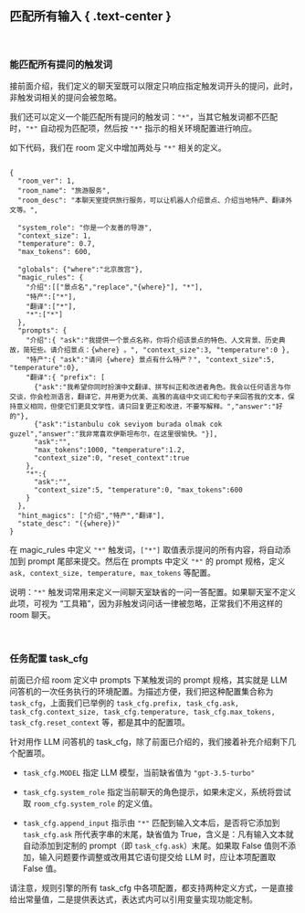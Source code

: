 匹配所有输入 { .text-center }
----------

&nbsp;

### 能匹配所有提问的触发词

接前面介绍，我们定义的聊天室既可以限定只响应指定触发词开头的提问，此时，非触发词相关的提问会被忽略。

我们还可以定义一个能匹配所有提问的触发词：`"*"`，当其它触发词都不匹配时，`"*"` 自动视为匹配项，然后按 `"*"` 指示的相关环境配置进行响应。

如下代码，我们在 room 定义中增加两处与 `"*"` 相关的定义。

<pre><code class="tmy-room">
{
  "room_ver": 1,
  "room_name": "旅游服务",
  "room_desc": "本聊天室提供旅行服务，可以让机器人介绍景点、介绍当地特产、翻译外文等。",
  
  "system_role": "你是一个友善的导游",
  "context_size": 1,
  "temperature": 0.7,
  "max_tokens": 600,
  
  "globals": {"where":"北京故宫"},
  "magic_rules": {
    "介绍":[["景点名","replace","{where}"], "*"],
    "特产":["*"],
    "翻译":["*"],
    "*":["*"]
  },
  "prompts": {
    "介绍":{ "ask":"我提供一个景点名称，你将介绍该景点的特色、人文背景、历史典故，简短些。请介绍景点：{where} 。", "context_size":3, "temperature":0 },
    "特产":{ "ask":"请问 {where} 景点有什么特产？", "context_size":5, "temperature":0},
    "翻译":{ "prefix": [
      {"ask":"我希望你同时扮演中文翻译、拼写纠正和改进者角色。我会以任何语言与你交谈，你会检测语言，翻译它，并用更为优美、高雅的高级中文词汇和句子来回答我的文本，保持意义相同，但使它们更具文学性，请只回复更正和改进，不要写解释。","answer":"好的"}, 
      {"ask":"istanbulu cok seviyom burada olmak cok guzel","answer":"我非常喜欢伊斯坦布尔，在这里很愉快。"}],
      "ask":"",
      "max_tokens":1000, "temperature":1.2,
      "context_size":0, "reset_context":true
    },
    "*":{
      "ask":"",
      "context_size":5, "temperature":0, "max_tokens":600
    }
  },
  "hint_magics": ["介绍","特产","翻译"],
  "state_desc": "({where})"
}
</code></pre>

在 magic_rules 中定义 `"*"` 触发词，`["*"]` 取值表示提问的所有内容，将自动添加到 prompt 尾部来提交。然后在 prompts 中定义 `"*"` 的 prompt 规格，定义 `ask, context_size, temperature, max_tokens` 等配置。

说明：`"*"` 触发词常用来定义一间聊天室缺省的一问一答配置。如果聊天室不定义此项，可视为 “工具箱”，因为非触发词问话一律被忽略，正常我们不用这样的 room 聊天。

&nbsp;

### 任务配置 task_cfg

前面已介绍 room 定义中 prompts 下某触发词的 prompt 规格，其实就是 LLM 问答机的一次任务执行的环境配置。为描述方便，我们把这种配置集合称为 `task_cfg`，上面我们已举例的 `task_cfg.prefix, task_cfg.ask, task_cfg.context_size, task_cfg.temperature, task_cfg.max_tokens, task_cfg.reset_context` 等，都是其中的配置项。

针对用作 LLM 问答机的 task_cfg，除了前面已介绍的，我们接着补充介绍剩下几个配置项。

- `task_cfg.MODEL` 指定 LLM 模型，当前缺省值为 `"gpt-3.5-turbo"`

- `task_cfg.system_role` 指定当前聊天的角色提示，如果未定义，系统将尝试取 `room_cfg.system_role` 的定义值。

- `task_cfg.append_input` 指示由 `"*"` 匹配到输入文本后，是否将它添加到 `task_cfg.ask` 所代表字串的末尾，缺省值为 True，含义是：凡有输入文本就自动添加到定制的 prompt（即 `task_cfg.ask`）末尾。如果取 False 值则不添加，输入问题要作调整或改用其它语句提交给 LLM 时，应让本项配置取 False 值。

请注意，规则引擎的所有 task_cfg 中各项配置，都支持两种定义方式，一是直接给出常量值，二是提供表达式，表达式内可以引用变量实现功能定制。
